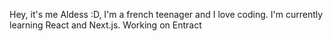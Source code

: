 Hey, it's me Aldess :D, I'm a french teenager and I love coding. I'm currently learning React and Next.js.
Working on Entract
